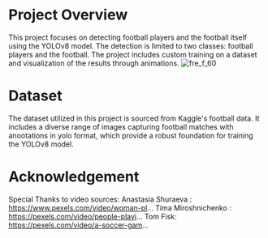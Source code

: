 # Project Overview
This project focuses on detecting football players and the football itself using the YOLOv8 model. The detection is limited to two classes: football players and the football. The project includes custom training on a dataset and visualization of the results through animations.
![fre_f_60](https://github.com/user-attachments/assets/6554f8b3-8b9e-4f9e-8db8-55e0875105a6)
# Dataset
The dataset utilized in this project is sourced from Kaggle's football data. It includes a diverse range of images capturing football matches with anootations in yolo format, which provide a robust foundation for training the YOLOv8 model.
# Acknowledgement 
Special Thanks to video sources:
Anastasia Shuraeva : https://www.pexels.com/video/woman-pl...
Tima Miroshnichenko : https://pexels.com/video/people-playi...
Tom Fisk: https://pexels.com/video/a-soccer-gam...

